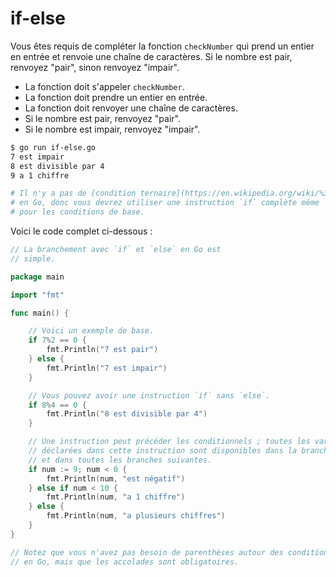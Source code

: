 # if-else

Vous êtes requis de compléter la fonction `checkNumber` qui prend un entier en entrée et renvoie une chaîne de caractères. Si le nombre est pair, renvoyez "pair", sinon renvoyez "impair".

- La fonction doit s'appeler `checkNumber`.
- La fonction doit prendre un entier en entrée.
- La fonction doit renvoyer une chaîne de caractères.
- Si le nombre est pair, renvoyez "pair".
- Si le nombre est impair, renvoyez "impair".

```sh
$ go run if-else.go
7 est impair
8 est divisible par 4
9 a 1 chiffre

# Il n'y a pas de [condition ternaire](https://en.wikipedia.org/wiki/%3F:)
# en Go, donc vous devrez utiliser une instruction `if` complète même
# pour les conditions de base.
```

Voici le code complet ci-dessous :

```go
// La branchement avec `if` et `else` en Go est
// simple.

package main

import "fmt"

func main() {

	// Voici un exemple de base.
	if 7%2 == 0 {
		fmt.Println("7 est pair")
	} else {
		fmt.Println("7 est impair")
	}

	// Vous pouvez avoir une instruction `if` sans `else`.
	if 8%4 == 0 {
		fmt.Println("8 est divisible par 4")
	}

	// Une instruction peut précéder les conditionnels ; toutes les variables
	// déclarées dans cette instruction sont disponibles dans la branche actuelle
	// et dans toutes les branches suivantes.
	if num := 9; num < 0 {
		fmt.Println(num, "est négatif")
	} else if num < 10 {
		fmt.Println(num, "a 1 chiffre")
	} else {
		fmt.Println(num, "a plusieurs chiffres")
	}
}

// Notez que vous n'avez pas besoin de parenthèses autour des conditions
// en Go, mais que les accolades sont obligatoires.

```
